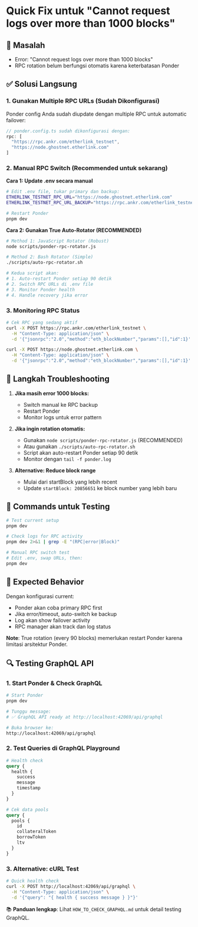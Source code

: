 # Quick Fix untuk "Cannot request logs over more than 1000 blocks"

## 🚨 Masalah
- Error: "Cannot request logs over more than 1000 blocks"
- RPC rotation belum berfungsi otomatis karena keterbatasan Ponder

## ✅ Solusi Langsung

### 1. Gunakan Multiple RPC URLs (Sudah Dikonfigurasi)
Ponder config Anda sudah diupdate dengan multiple RPC untuk automatic failover:

```typescript
// ponder.config.ts sudah dikonfigurasi dengan:
rpc: [
  "https://rpc.ankr.com/etherlink_testnet",
  "https://node.ghostnet.etherlink.com"
]
```

### 2. Manual RPC Switch (Recommended untuk sekarang)

**Cara 1: Update .env secara manual**
```bash
# Edit .env file, tukar primary dan backup:
ETHERLINK_TESTNET_RPC_URL="https://node.ghostnet.etherlink.com"
ETHERLINK_TESTNET_RPC_URL_BACKUP="https://rpc.ankr.com/etherlink_testnet"

# Restart Ponder
pnpm dev
```

**Cara 2: Gunakan True Auto-Rotator (RECOMMENDED)**
```bash
# Method 1: JavaScript Rotator (Robust)
node scripts/ponder-rpc-rotator.js

# Method 2: Bash Rotator (Simple)
./scripts/auto-rpc-rotator.sh

# Kedua script akan:
# 1. Auto-restart Ponder setiap 90 detik
# 2. Switch RPC URLs di .env file
# 3. Monitor Ponder health
# 4. Handle recovery jika error
```

### 3. Monitoring RPC Status

```bash
# Cek RPC yang sedang aktif
curl -X POST https://rpc.ankr.com/etherlink_testnet \
  -H "Content-Type: application/json" \
  -d '{"jsonrpc":"2.0","method":"eth_blockNumber","params":[],"id":1}'

curl -X POST https://node.ghostnet.etherlink.com \
  -H "Content-Type: application/json" \
  -d '{"jsonrpc":"2.0","method":"eth_blockNumber","params":[],"id":1}'
```

## 🔧 Langkah Troubleshooting

1. **Jika masih error 1000 blocks:**
   - Switch manual ke RPC backup
   - Restart Ponder
   - Monitor logs untuk error pattern

2. **Jika ingin rotation otomatis:**
   - Gunakan `node scripts/ponder-rpc-rotator.js` (RECOMMENDED)
   - Atau gunakan `./scripts/auto-rpc-rotator.sh`  
   - Script akan auto-restart Ponder setiap 90 detik
   - Monitor dengan `tail -f ponder.log`

3. **Alternative: Reduce block range**
   - Mulai dari startBlock yang lebih recent
   - Update `startBlock: 20856651` ke block number yang lebih baru

## 📝 Commands untuk Testing

```bash
# Test current setup
pnpm dev

# Check logs for RPC activity
pnpm dev 2>&1 | grep -E "(RPC|error|Block)"

# Manual RPC switch test
# Edit .env, swap URLs, then:
pnpm dev
```

## 🎯 Expected Behavior

Dengan konfigurasi current:
- Ponder akan coba primary RPC first
- Jika error/timeout, auto-switch ke backup
- Log akan show failover activity
- RPC manager akan track dan log status

**Note**: True rotation (every 90 blocks) memerlukan restart Ponder karena limitasi arsitektur Ponder.

## 🔍 Testing GraphQL API

### 1. Start Ponder & Check GraphQL
```bash
# Start Ponder
pnpm dev

# Tunggu message:
# ✅ GraphQL API ready at http://localhost:42069/api/graphql

# Buka browser ke:
http://localhost:42069/api/graphql
```

### 2. Test Queries di GraphQL Playground
```graphql
# Health check
query {
  health {
    success
    message
    timestamp
  }
}

# Cek data pools
query {
  pools {
    id
    collateralToken
    borrowToken
    ltv
  }
}
```

### 3. Alternative: cURL Test
```bash
# Quick health check
curl -X POST http://localhost:42069/api/graphql \
  -H "Content-Type: application/json" \
  -d '{"query": "{ health { success message } }"}'
```

📚 **Panduan lengkap**: Lihat `HOW_TO_CHECK_GRAPHQL.md` untuk detail testing GraphQL.
